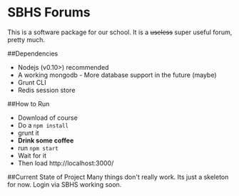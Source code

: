SBHS Forums
===========

This is a software package for our school. It is a ~~useless~~ super useful forum, pretty much.


##Dependencies
- Nodejs (v0.10>) recommended
- A working mongodb - More database support in the future (maybe)
- Grunt CLI
- Redis session store


##How to Run
- Download of course
- Do a `npm install`
- grunt it
- **Drink some coffee**
- run `npm start`
- Wait for it
- Then load http://localhost:3000/


##Current State of Project
Many things don't really work. Its just a skeleton for now. Login via SBHS working soon.
